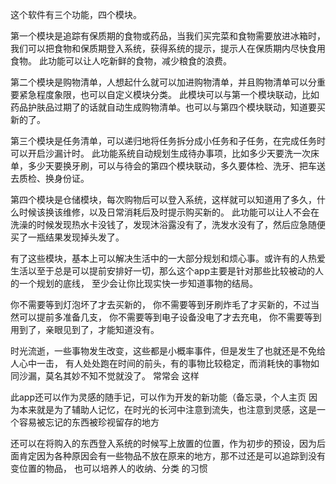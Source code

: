 这个软件有三个功能，四个模块。

第一个模块是追踪有保质期的食物或药品，当我们买完菜和食物需要放进冰箱时，我们可以把食物和保质期登入系统，获得系统的提示，提示人在保质期内尽快食用食物。
此功能可以让人吃新鲜的食物，减少粮食的浪费。

第二个模块是购物清单，人想起什么就可以加进购物清单，并且购物清单可以分重要紧急程度象限，也可以自定义模块分类。
此模块可以与第一个模块联动，比如药品护肤品过期了的话就自动生成购物清单。也可以与第四个模块联动，知道要买新的了。

第三个模块是任务清单，可以递归地将任务拆分成小任务和子任务，在完成任务时可以开启沙漏计时。
此功能系统自动规划生成待办事项，比如多少天要洗一次床单，多少天要换牙刷，可以与待会的第四个模块联动，多久要体检、洗牙、把车送去质检、换身份证。

第四个模块是仓储模块，每次购物后可以登入系统，这样就可以知道用了多久，什么时候该换该维修，以及日常消耗后及时提示购买新的。
此功能可以让人不会在洗澡的时候发现热水卡没钱了，发现沐浴露没有了，洗发水没有了，然后应急随便买了一瓶结果发现掉头发了。

有了这些模块，基本上可以解决生活中的一大部分规划和烦心事。或许有的人热爱生活以至于总是可以提前安排好一切，那么这个app主要是针对那些比较被动的人的一个规划的底线，
至少会让你比现实快一步知道事物的结局。

你不需要等到灯泡坏了才去买新的，
你不需要等到牙刷炸毛了才买新的，不过当然可以提前多准备几支，
你不需要等到电子设备没电了才去充电，
你不需要等到用到了，亲眼见到了，才能知道没有。

时光流逝，一些事物发生改变，这些都是小概率事件，但是发生了也就还是不免给人心中一击，
有人处处跑在时间的前头，有的事物比较稳定，而消耗快的事物如同沙漏，莫名其妙不知不觉就没了。
常常会 这样

此app还可以作为灵感的随手记，可以作为开发的新功能（备忘录，个人主页
因为本来就是为了辅助人记忆，在时光的长河中注意到流失，也注意到灵感，这是一个容易被忘记的东西被珍视留存的地方

还可以在将购入的东西登入系统的时候写上放置的位置，作为初步的预设，因为后面肯定因为各种原因会有一些物品不放在原来的地方，那不过还是可以追踪到没有变位置的物品，
也可以培养人的收纳、分类
的习惯
